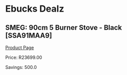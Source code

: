 
# Ebucks Dealz
## SMEG: 90cm 5 Burner Stove - Black [SSA91MAA9]
[Product Page](https://www.ebucks.com/web/shop/productSelected.do?prodId=315644817&catId=704989856)

Price: R23699.00

Savings: 500.0


	